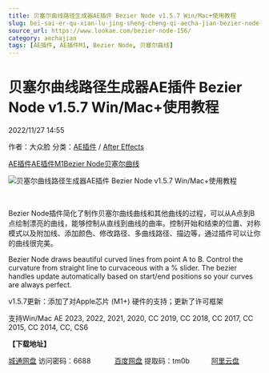 ```yaml
---
title: 贝塞尔曲线路径生成器AE插件 Bezier Node v1.5.7 Win/Mac+使用教程
slug: bei-sai-er-qu-xian-lu-jing-sheng-cheng-qi-aecha-jian-bezier-node-v1-5-7-win-mac-shi-yong-jiao-cheng
source_url: https://www.lookae.com/bezier-node-156/
category: aechajian
tags: [AE插件, AE插件M1, Bezier Node, 贝塞尔曲线]
---
```

# 贝塞尔曲线路径生成器AE插件 Bezier Node v1.5.7 Win/Mac+使用教程

2022/11/27 14:55

作者：大众脸
分类：[AE插件](https://www.lookae.com/after-effects/aechajian/) / [After Effects](https://www.lookae.com/after-effects/)

[AE插件](https://www.lookae.com/tag/ae%e6%8f%92%e4%bb%b6/)[AE插件M1](https://www.lookae.com/tag/aem1/)[Bezier Node](https://www.lookae.com/tag/bezier-node/)[贝塞尔曲线](https://www.lookae.com/tag/%e8%b4%9d%e5%a1%9e%e5%b0%94%e6%9b%b2%e7%ba%bf/)

![贝塞尔曲线路径生成器AE插件 Bezier Node v1.5.7 Win/Mac+使用教程](https://www.lookae.com/wp-content/uploads/2018/09/Bezier-Node.jpg "贝塞尔曲线路径生成器AE插件 Bezier Node v1.5.7 Win/Mac+使用教程-LookAE.com")

﻿

Bezier Node插件简化了制作贝塞尔曲线曲线和其他曲线的过程，可以从A点到B点绘制漂亮的曲线，能够控制从直线到曲线的曲率。控制开始和结束的位置、对称模式以及附加线、添加颜色、修改路径、多曲线路径、描边等，通过插件可以让你的曲线很完美。

Bezier Node draws beautiful curved lines from point A to B. Control the curvature from straight line to curvaceous with a % slider. The bezier handles update automatically based on start/end positions so your curves are always perfect.

v1.5.7更新：添加了对Apple芯片 (M1+) 硬件的支持；更新了许可框架

支持Win/Mac AE 2023, 2022, 2021, 2020, CC 2019, CC 2018, CC 2017, CC 2015, CC 2014, CC, CS6

**【下载地址】**

[城通网盘](https://url70.ctfile.com/f/2827370-734757346-b7325e?p=4431) 访问密码：6688            [百度网盘](https://pan.baidu.com/s/1xdrYGaRpSaHYexrgdUJ1bA?pwd=tm0b) 提取码：tm0b           [阿里云盘](https://www.aliyundrive.com/s/rU1c9mAFAbY)
